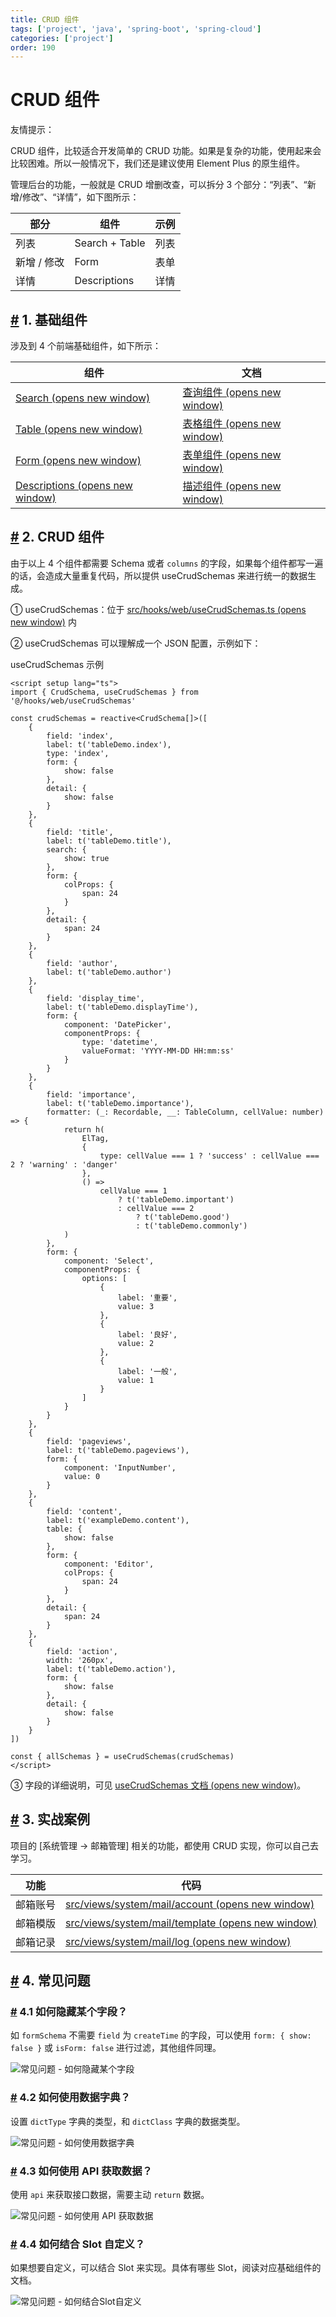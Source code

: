 ```yaml
---
title: CRUD 组件
tags: ['project', 'java', 'spring-boot', 'spring-cloud']
categories: ['project']
order: 190
---
```

# CRUD 组件

友情提示：

 CRUD 组件，比较适合开发简单的 CRUD 功能。如果是复杂的功能，使用起来会比较困难。所以一般情况下，我们还是建议使用 Element Plus 的原生组件。

 管理后台的功能，一般就是 CRUD 增删改查，可以拆分 3 个部分：“列表”、“新增/修改”、“详情”，如下图所示：

 

| 部分 | 组件 | 示例 |
| --- | --- | --- |
| 列表 | Search + Table | 列表 |
| 新增 / 修改 | Form | 表单 |
| 详情 | Descriptions | 详情 |

 ## [#](#_1-基础组件) 1. 基础组件

 涉及到 4 个前端基础组件，如下所示：

 

| 组件 | 文档 |
| --- | --- |
| [Search  (opens new window)](https://github.com/yudaocode/yudao-ui-admin-vue3/blob/master/src/components/Search/src/Search.vue) | [查询组件  (opens new window)](https://element-plus-admin-doc.cn/components/search.html) |
| [Table  (opens new window)](https://github.com/yudaocode/yudao-ui-admin-vue3/blob/master/src/components/Table/src/Table.vue) | [表格组件  (opens new window)](https://element-plus-admin-doc.cn/components/table.html) |
| [Form  (opens new window)](https://github.com/yudaocode/yudao-ui-admin-vue3/blob/master/src/components/Form/src/Form.vue) | [表单组件  (opens new window)](https://element-plus-admin-doc.cn/components/form.html) |
| [Descriptions  (opens new window)](https://github.com/yudaocode/yudao-ui-admin-vue3/blob/master/src/components/Descriptions/src/Descriptions.vue) | [描述组件  (opens new window)](https://element-plus-admin-doc.cn/components/descriptions.html) |

 ## [#](#_2-crud-组件) 2. CRUD 组件

 由于以上 4 个组件都需要 Schema 或者 `columns` 的字段，如果每个组件都写一遍的话，会造成大量重复代码，所以提供 useCrudSchemas 来进行统一的数据生成。

 ① useCrudSchemas：位于 [src/hooks/web/useCrudSchemas.ts  (opens new window)](https://github.com/yudaocode/yudao-ui-admin-vue3/blob/master/src/hooks/web/useCrudSchemas.ts) 内

 ② useCrudSchemas 可以理解成一个 JSON 配置，示例如下：

 useCrudSchemas 示例 
```
<script setup lang="ts">
import { CrudSchema, useCrudSchemas } from '@/hooks/web/useCrudSchemas'

const crudSchemas = reactive<CrudSchema[]>([
    {
        field: 'index',
        label: t('tableDemo.index'),
        type: 'index',
        form: {
            show: false
        },
        detail: {
            show: false
        }
    },
    {
        field: 'title',
        label: t('tableDemo.title'),
        search: {
            show: true
        },
        form: {
            colProps: {
                span: 24
            }
        },
        detail: {
            span: 24
        }
    },
    {
        field: 'author',
        label: t('tableDemo.author')
    },
    {
        field: 'display_time',
        label: t('tableDemo.displayTime'),
        form: {
            component: 'DatePicker',
            componentProps: {
                type: 'datetime',
                valueFormat: 'YYYY-MM-DD HH:mm:ss'
            }
        }
    },
    {
        field: 'importance',
        label: t('tableDemo.importance'),
        formatter: (_: Recordable, __: TableColumn, cellValue: number) => {
            return h(
                ElTag,
                {
                    type: cellValue === 1 ? 'success' : cellValue === 2 ? 'warning' : 'danger'
                },
                () =>
                    cellValue === 1
                        ? t('tableDemo.important')
                        : cellValue === 2
                            ? t('tableDemo.good')
                            : t('tableDemo.commonly')
            )
        },
        form: {
            component: 'Select',
            componentProps: {
                options: [
                    {
                        label: '重要',
                        value: 3
                    },
                    {
                        label: '良好',
                        value: 2
                    },
                    {
                        label: '一般',
                        value: 1
                    }
                ]
            }
        }
    },
    {
        field: 'pageviews',
        label: t('tableDemo.pageviews'),
        form: {
            component: 'InputNumber',
            value: 0
        }
    },
    {
        field: 'content',
        label: t('exampleDemo.content'),
        table: {
            show: false
        },
        form: {
            component: 'Editor',
            colProps: {
                span: 24
            }
        },
        detail: {
            span: 24
        }
    },
    {
        field: 'action',
        width: '260px',
        label: t('tableDemo.action'),
        form: {
            show: false
        },
        detail: {
            show: false
        }
    }
])

const { allSchemas } = useCrudSchemas(crudSchemas)
</script>

```
 ③ 字段的详细说明，可见 [useCrudSchemas 文档  (opens new window)](https://element-plus-admin-doc.cn/hooks/useCrudSchemas.html)。

 ## [#](#_3-实战案例) 3. 实战案例

 项目的 [系统管理 -> 邮箱管理] 相关的功能，都使用 CRUD 实现，你可以自己去学习。

 

| 功能 | 代码 |
| --- | --- |
| 邮箱账号 | [src/views/system/mail/account  (opens new window)](https://github.com/yudaocode/yudao-ui-admin-vue3/blob/master/src/views/system/mail/account/) |
| 邮箱模版 | [src/views/system/mail/template  (opens new window)](https://github.com/yudaocode/yudao-ui-admin-vue3/blob/master/src/views/system/mail/template/) |
| 邮箱记录 | [src/views/system/mail/log  (opens new window)](https://github.com/yudaocode/yudao-ui-admin-vue3/blob/master/src/views/system/mail/log/) |

 ## [#](#_4-常见问题) 4. 常见问题

 ### [#](#_4-1-如何隐藏某个字段) 4.1 如何隐藏某个字段？

 如 `formSchema` 不需要 `field` 为 `createTime` 的字段，可以使用 `form: { show: false }` 或 `isForm: false` 进行过滤，其他组件同理。

 ![常见问题 - 如何隐藏某个字段](https://doc.iocoder.cn/img/Vue3/CRUD%E7%BB%84%E4%BB%B6/%E5%B8%B8%E8%A7%81%E9%97%AE%E9%A2%98-%E5%A6%82%E4%BD%95%E9%9A%90%E8%97%8F%E6%9F%90%E4%B8%AA%E5%AD%97%E6%AE%B5.png)

 ### [#](#_4-2-如何使用数据字典) 4.2 如何使用数据字典？

 设置 `dictType` 字典的类型，和 `dictClass` 字典的数据类型。

 ![常见问题 - 如何使用数据字典](https://doc.iocoder.cn/img/Vue3/CRUD%E7%BB%84%E4%BB%B6/%E5%B8%B8%E8%A7%81%E9%97%AE%E9%A2%98-%E5%A6%82%E4%BD%95%E4%BD%BF%E7%94%A8%E6%95%B0%E6%8D%AE%E5%AD%97%E5%85%B8.png)

 ### [#](#_4-3-如何使用-api-获取数据) 4.3 如何使用 API 获取数据？

 使用 `api` 来获取接口数据，需要主动 `return` 数据。

 ![常见问题 - 如何使用 API 获取数据](https://doc.iocoder.cn/img/Vue3/CRUD%E7%BB%84%E4%BB%B6/%E5%B8%B8%E8%A7%81%E9%97%AE%E9%A2%98-%E5%A6%82%E4%BD%95%E4%BD%BF%E7%94%A8API%E8%8E%B7%E5%8F%96%E6%95%B0%E6%8D%AE.png)

 ### [#](#_4-4-如何结合-slot-自定义) 4.4 如何结合 Slot 自定义？

 如果想要自定义，可以结合 Slot 来实现。具体有哪些 Slot，阅读对应基础组件的文档。

 ![常见问题 - 如何结合Slot自定义](https://doc.iocoder.cn/img/Vue3/CRUD%E7%BB%84%E4%BB%B6/%E5%B8%B8%E8%A7%81%E9%97%AE%E9%A2%98-%E5%A6%82%E4%BD%95%E7%BB%93%E5%90%88Slot%E8%87%AA%E5%AE%9A%E4%B9%89.png)

